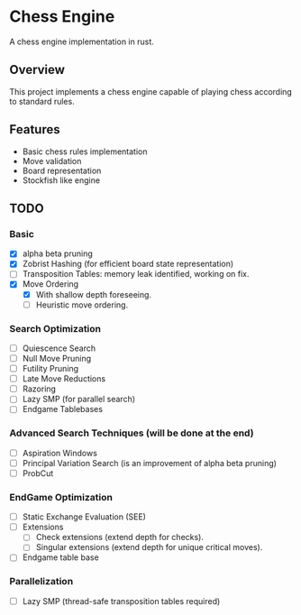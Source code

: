 # Chess Engine

A chess engine implementation in rust.

## Overview

This project implements a chess engine capable of playing chess according to standard rules.

## Features

- Basic chess rules implementation
- Move validation
- Board representation
- Stockfish like engine

## TODO

### Basic
- [x] alpha beta pruning
- [x] Zobrist Hashing (for efficient board state representation)
- [ ] Transposition Tables: memory leak identified, working on fix.
- [x] Move Ordering
    - [x] With shallow depth foreseeing.
    - [ ] Heuristic move ordering.

### Search Optimization
- [ ] Quiescence Search
- [ ] Null Move Pruning
- [ ] Futility Pruning
- [ ] Late Move Reductions
- [ ] Razoring
- [ ] Lazy SMP (for parallel search)
- [ ] Endgame Tablebases

### Advanced Search Techniques (will be done at the end)
- [ ] Aspiration Windows
- [ ] Principal Variation Search (is an improvement of alpha beta pruning)
- [ ] ProbCut

### EndGame Optimization
- [ ] Static Exchange Evaluation (SEE)
- [ ] Extensions
    - [ ] Check extensions (extend depth for checks).
    - [ ] Singular extensions (extend depth for unique critical moves).
- [ ] Endgame table base

### Parallelization
- [ ] Lazy SMP (thread-safe transposition tables required)
